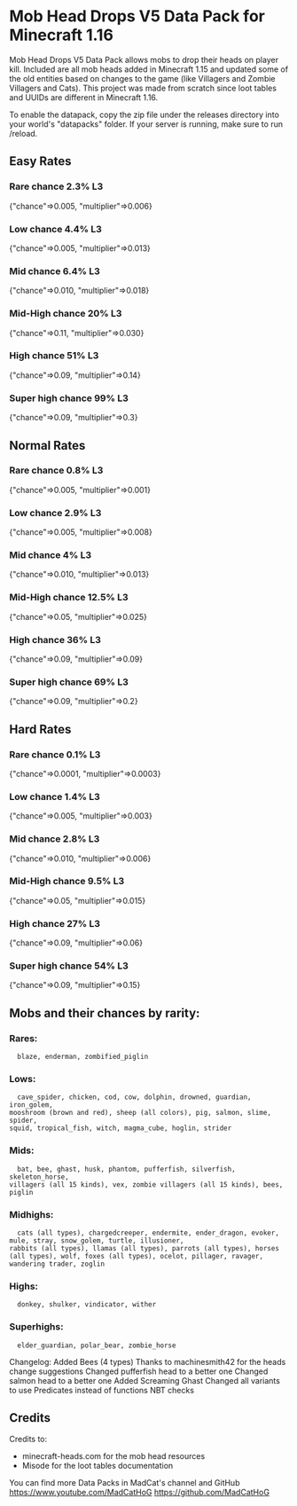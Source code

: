 # Mob Head Drops V5 Data Pack for Minecraft 1.16
Mob Head Drops V5 Data Pack allows mobs to drop their heads on player kill. Included are all mob heads added in Minecraft 1.15 and updated some of the old entities based on changes to the game (like Villagers and Zombie Villagers and Cats). This project was made from scratch since loot tables and UUIDs are different in Minecraft 1.16.

To enable the datapack, copy the zip file under the releases directory into your world's "datapacks" folder. If your server is running, make sure to run /reload.

## Easy Rates

### Rare chance 2.3% L3
{"chance"=>0.005, "multiplier"=>0.006}
### Low chance 4.4% L3
{"chance"=>0.005, "multiplier"=>0.013}
### Mid chance 6.4% L3
{"chance"=>0.010, "multiplier"=>0.018}
### Mid-High chance 20% L3
{"chance"=>0.11, "multiplier"=>0.030}
### High chance 51% L3
{"chance"=>0.09, "multiplier"=>0.14}
### Super high chance 99% L3
{"chance"=>0.09, "multiplier"=>0.3}

## Normal Rates

### Rare chance 0.8% L3
{"chance"=>0.005, "multiplier"=>0.001}
### Low chance 2.9% L3
{"chance"=>0.005, "multiplier"=>0.008}
### Mid chance 4% L3
{"chance"=>0.010, "multiplier"=>0.013}
### Mid-High chance 12.5% L3
{"chance"=>0.05, "multiplier"=>0.025}
### High chance 36% L3
{"chance"=>0.09, "multiplier"=>0.09}
### Super high chance 69% L3
{"chance"=>0.09, "multiplier"=>0.2}

## Hard Rates

### Rare chance 0.1% L3
{"chance"=>0.0001, "multiplier"=>0.0003}
### Low chance 1.4% L3
{"chance"=>0.005, "multiplier"=>0.003}
### Mid chance 2.8% L3
{"chance"=>0.010, "multiplier"=>0.006}
### Mid-High chance 9.5% L3
{"chance"=>0.05, "multiplier"=>0.015}
### High chance 27% L3
{"chance"=>0.09, "multiplier"=>0.06}
### Super high chance 54% L3
{"chance"=>0.09, "multiplier"=>0.15}




## Mobs and their chances by rarity:
### Rares:
      blaze, enderman, zombified_piglin

### Lows:
      cave_spider, chicken, cod, cow, dolphin, drowned, guardian, iron_golem, 
	mooshroom (brown and red), sheep (all colors), pig, salmon, slime, spider, 
	squid, tropical_fish, witch, magma_cube, hoglin, strider

### Mids:
      bat, bee, ghast, husk, phantom, pufferfish, silverfish, skeleton_horse,
	villagers (all 15 kinds), vex, zombie villagers (all 15 kinds), bees, piglin

### Midhighs:
      cats (all types), chargedcreeper, endermite, ender_dragon, evoker, mule, stray, snow_golem, turtle, illusioner,
	rabbits (all types), llamas (all types), parrots (all types), horses (all types), wolf, foxes (all types), ocelot, pillager, ravager, wandering trader, zoglin

### Highs:
      donkey, shulker, vindicator, wither

### Superhighs:
      elder_guardian, polar_bear, zombie_horse


Changelog:
Added Bees (4 types)
Thanks to machinesmith42 for the heads change suggestions
Changed pufferfish head to a better one
Changed salmon head to a better one
Added Screaming Ghast
Changed all variants to use Predicates instead of functions NBT checks



## Credits

Credits to:
- minecraft-heads.com for the mob head resources
- Misode for the loot tables documentation

You can find more Data Packs in MadCat's channel and GitHub 
https://www.youtube.com/MadCatHoG
https://github.com/MadCatHoG
